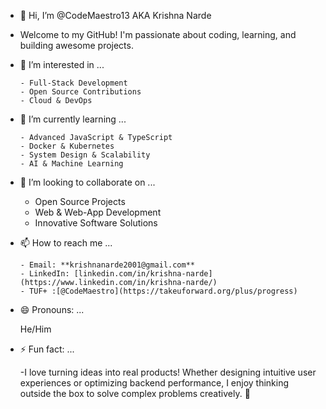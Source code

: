 - 👋 Hi, I’m @CodeMaestro13 AKA  Krishna Narde
- Welcome to my GitHub! I'm passionate about coding, learning, and building awesome projects.
  
- 👀 I’m interested in ...
  
      - Full-Stack Development  
      - Open Source Contributions  
      - Cloud & DevOps
  
- 🌱 I’m currently learning ...
  
      - Advanced JavaScript & TypeScript  
      - Docker & Kubernetes  
      - System Design & Scalability
      - AI & Machine Learning
  
- 💞️ I’m looking to collaborate on ...

  
     - Open Source Projects  
     - Web & Web-App Development  
     - Innovative Software Solutions
       
- 📫 How to reach me ...
  
      - Email: **krishnanarde2001@gmail.com**  
      - LinkedIn: [linkedin.com/in/krishna-narde](https://www.linkedin.com/in/krishna-narde/) 
      - TUF+ :[@CodeMaestro](https://takeuforward.org/plus/progress) 
     
- 😄 Pronouns: ...
  
    He/Him
      
- ⚡ Fun fact: ...
  
   -I love turning ideas into real products! Whether designing intuitive user experiences or optimizing backend performance, I enjoy thinking outside the box to solve complex problems creatively. 🚀

<!---
CodeMaestro13/CodeMaestro13 is a ✨ special ✨ repository because its `README.md` (this file) appears on your GitHub profile.
You can click the Preview link to take a look at your changes.
--->
